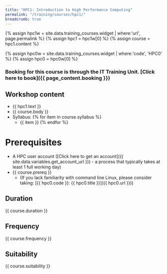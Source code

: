 ```yaml
---
title: "HPC1: Introduction to High Performance Computing"
permalink: "/training/courses/hpc1/"
breadcrumb: true
---
```


{% assign hpc1w = site.data.training_courses.widget | where:'url', page.permalink %}
{% assign hpc1 = hpc1w[0] %}
{% assign course = hpc1.content %}

{% assign hpc0w = site.data.training_courses.widget | where:'code', 'HPC0' %}
{% assign hpc0 = hpc0w[0] %}

### Booking for this course is through the IT Training Unit. [Click here to book]({{ page_content.booking }})

## Workshop content
- {{ hpc1.text }}
- {{ course.body }}
- Syllabus:
{% for item in course.syllabus %}
  - {{ item }}
{% endfor %}

# Prerequisites
- A HPC user account ([Click here to get an account]({{ site.data.variables.get_account_url }}) - a process that typically takes at least 1 full working day)
- {{ course.prereq }}
  - (If you lack familiarity with command line Linux, please consider taking: [{{ hpc0.code }}: {{ hpc0.title }}]({{ hpc0.url }}))

## Duration
{{ course.duration }}

## Frequency
{{ course.frequency }}
<!--
If you would like a bespoke version of this course run in your department then please
[contact us]({{ site.data.variables.contact_url }}).
-->

## Suitability
{{ course.suitability }}
